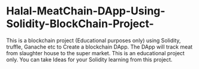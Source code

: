 # Halal-MeatChain-DApp-Using-Solidity-BlockChain-Project-
This is a blockchain project (Educational purposes only) using Solidity, truffle, Ganache etc to Create a blockchain DApp. The DApp will track meat from slaughter house to the super market. This is an educational project only. You can take Ideas for your Solidity learning from this project.
